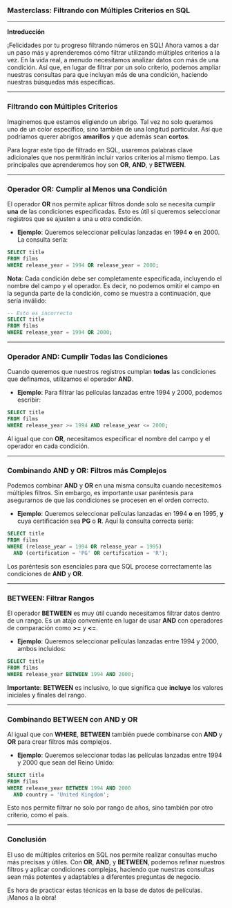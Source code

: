 ### Masterclass: **Filtrando con Múltiples Criterios en SQL**

---

**Introducción**

¡Felicidades por tu progreso filtrando números en SQL! Ahora vamos a dar un paso más y aprenderemos cómo filtrar utilizando múltiples criterios a la vez. En la vida real, a menudo necesitamos analizar datos con más de una condición. Así que, en lugar de filtrar por un solo criterio, podemos ampliar nuestras consultas para que incluyan más de una condición, haciendo nuestras búsquedas más específicas.

---

### **Filtrando con Múltiples Criterios**

Imaginemos que estamos eligiendo un abrigo. Tal vez no solo queramos uno de un color específico, sino también de una longitud particular. Así que podríamos querer abrigos **amarillos** y que además sean **cortos**.

Para lograr este tipo de filtrado en SQL, usaremos palabras clave adicionales que nos permitirán incluir varios criterios al mismo tiempo. Las principales que aprenderemos hoy son **OR**, **AND**, y **BETWEEN**.

---

### **Operador OR: Cumplir al Menos una Condición**

El operador **OR** nos permite aplicar filtros donde solo se necesita cumplir **una** de las condiciones especificadas. Esto es útil si queremos seleccionar registros que se ajusten a una u otra condición.

- **Ejemplo**: Queremos seleccionar películas lanzadas en 1994 **o** en 2000. La consulta sería:

```sql
SELECT title
FROM films
WHERE release_year = 1994 OR release_year = 2000;
```

**Nota**: Cada condición debe ser completamente especificada, incluyendo el nombre del campo y el operador. Es decir, no podemos omitir el campo en la segunda parte de la condición, como se muestra a continuación, que sería inválido:

```sql
-- Esto es incorrecto
SELECT title
FROM films
WHERE release_year = 1994 OR 2000;
```

---

### **Operador AND: Cumplir Todas las Condiciones**

Cuando queremos que nuestros registros cumplan **todas** las condiciones que definamos, utilizamos el operador **AND**.

- **Ejemplo**: Para filtrar las películas lanzadas entre 1994 y 2000, podemos escribir:

```sql
SELECT title
FROM films
WHERE release_year >= 1994 AND release_year <= 2000;
```

Al igual que con **OR**, necesitamos especificar el nombre del campo y el operador en cada condición.

---

### **Combinando AND y OR: Filtros más Complejos**

Podemos combinar **AND** y **OR** en una misma consulta cuando necesitemos múltiples filtros. Sin embargo, es importante usar paréntesis para asegurarnos de que las condiciones se procesen en el orden correcto.

- **Ejemplo**: Queremos seleccionar películas lanzadas en 1994 **o** en 1995, **y** cuya certificación sea **PG** o **R**. Aquí la consulta correcta sería:

```sql
SELECT title
FROM films
WHERE (release_year = 1994 OR release_year = 1995)
  AND (certification = 'PG' OR certification = 'R');
```

Los paréntesis son esenciales para que SQL procese correctamente las condiciones de **AND** y **OR**.

---

### **BETWEEN: Filtrar Rangos**

El operador **BETWEEN** es muy útil cuando necesitamos filtrar datos dentro de un rango. Es un atajo conveniente en lugar de usar **AND** con operadores de comparación como **>=** y **<=**.

- **Ejemplo**: Queremos seleccionar películas lanzadas entre 1994 y 2000, ambos incluidos:

```sql
SELECT title
FROM films
WHERE release_year BETWEEN 1994 AND 2000;
```

**Importante**: **BETWEEN** es inclusivo, lo que significa que **incluye** los valores iniciales y finales del rango.

---

### **Combinando BETWEEN con AND y OR**

Al igual que con **WHERE**, **BETWEEN** también puede combinarse con **AND** y **OR** para crear filtros más complejos.

- **Ejemplo**: Queremos seleccionar todas las películas lanzadas entre 1994 y 2000 que sean del Reino Unido:

```sql
SELECT title
FROM films
WHERE release_year BETWEEN 1994 AND 2000
  AND country = 'United Kingdom';
```

Esto nos permite filtrar no solo por rango de años, sino también por otro criterio, como el país.

---

### **Conclusión**

El uso de múltiples criterios en SQL nos permite realizar consultas mucho más precisas y útiles. Con **OR**, **AND**, y **BETWEEN**, podemos refinar nuestros filtros y aplicar condiciones complejas, haciendo que nuestras consultas sean más potentes y adaptables a diferentes preguntas de negocio.

Es hora de practicar estas técnicas en la base de datos de películas. ¡Manos a la obra!